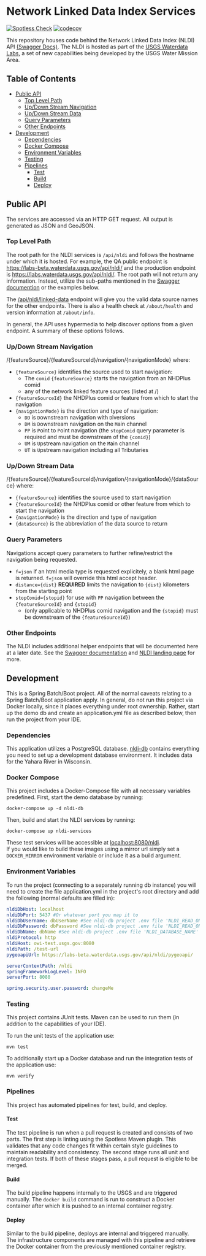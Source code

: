 # Network Linked Data Index Services

[![Spotless Check](https://github.com/internetofwater/nldi-services/actions/workflows/spotless.yml/badge.svg)](https://github.com/internetofwater/nldi-services/actions/workflows/spotless.yml)
[![codecov](https://codecov.io/gh/internetofwater/nldi-services/branch/master/graph/badge.svg)](https://codecov.io/gh/internetofwater/nldi-services)

This repository houses code behind the Network Linked Data Index (NLDI) API [(Swagger Docs)](https://labs.waterdata.usgs.gov/api/nldi/swagger-ui/index.html). The NLDI is hosted as part of the [USGS Waterdata Labs](https://labs.waterdata.usgs.gov/index.html), a set of new capabilities being developed by the USGS Water Mission Area.

## Table of Contents

- [Public API](#public-api)
  - [Top Level Path](#top-level-path)
  - [Up/Down Stream Navigation](#updown-stream-navigation)
  - [Up/Down Stream Data](#updown-stream-data)
  - [Query Parameters](#query-parameters)
  - [Other Endpoints](#other-endpoints)
- [Development](#development)
  - [Dependencies](#dependencies)
  - [Docker Compose](#docker-compose)
  - [Environment Variables](#environment-variables)
  - [Testing](#testing)
  - [Pipelines](#pipelines)
    - [Test](#test)
    - [Build](#build)
    - [Deploy](#deploy)

## Public API

The services are accessed via an HTTP GET request. All output is generated as JSON and GeoJSON.

### Top Level Path

The root path for the NLDI services is `/api/nldi` and follows the hostname under which it is hosted. For example, the QA public endpoint is <https://labs-beta.waterdata.usgs.gov/api/nldi/> and the production endpoint is <https://labs.waterdata.usgs.gov/api/nldi/>. The root path will not return any information. Instead, utilize the sub-paths mentioned in the [Swagger documention](https://labs.waterdata.usgs.gov/api/nldi/swagger-ui/index.html) or the examples below.

The [/api/nldi/linked-data](https://labs.waterdata.usgs.gov/api/nldi/linked-data/) endpoint will give you the valid data source names for the other endpoints. There is also a health check at `/about/health` and version information at `/about/info`.

In general, the API uses hypermedia to help discover options from a given endpoint. A summary of these options follows.

### Up/Down Stream Navigation

/{featureSource}/{featureSourceId}/navigation/{navigationMode} where:

- `{featureSource}` identifies the source used to start navigation:
  - The `comid` `{featureSource}` starts the navigation from an NHDPlus comid
  - any of the network linked feature sources (listed at /)
- `{featureSourceId}` the NHDPlus comid or feature from which to start the navigation
- `{navigationMode}` is the direction and type of navigation:
  - `DD` is `D`ownstream navigation with `D`iversions
  - `DM` is `D`ownstream navigation on the `M`ain channel
  - `PP` is `P`oint to `P`oint navigation (the `stopComid` query parameter is required and must be downstream of the `{comid}`)
  - `UM` is `U`pstream navigation on the `M`ain channel
  - `UT` is `U`pstream navigation including all `T`ributaries

### Up/Down Stream Data

/{featureSource}/{featureSourceId}/navigation/{navigationMode}/{dataSource} where:

- `{featureSource}` identifies the source used to start navigation
- `{featureSourceId}` the NHDPlus comid or other feature from which to start the navigation
- `{navigationMode}` is the direction and type of navigation
- `{dataSource}` is the abbreviation of the data source to return

### Query Parameters

Navigations accept query parameters to further refine/restrict the navigation being requested.

- `f=json` if an html media type is requested explicitely, a blank html page is returned. `f=json` will override this html accept header.
- `distance={dist}` **REQUIRED** limits the navigation to `{dist}` kilometers from the starting point
- `stopComid={stopid}` for use with `PP` navigation between the `{featureSourceId}` and `{stopid}`
  - (only applicable to NHDPlus comid navigation and the `{stopid}` must be downstream of the `{featureSourceId}`)

### Other Endpoints

The NLDI includes additional helper endpoints that will be documented here at a later date. See the [Swagger documentation](https://labs.waterdata.usgs.gov/api/nldi/swagger-ui/index.html) and [NLDI landing page](https://labs.waterdata.usgs.gov/about-nldi/index.html) for more.

## Development

This is a Spring Batch/Boot project.  All of the normal caveats relating to a Spring Batch/Boot application apply.
In general, do not run this project via Docker locally, since it places everything under root ownership.
Rather, start up the demo db and create an application.yml file as described below, then run the project from your IDE.

### Dependencies

This application utilizes a PostgreSQL database.
[nldi-db](https://github.com/internetofwater/nldi-db) contains everything you need to set up a development database environment. It includes data for the Yahara River in Wisconsin.

### Docker Compose

This project includes a Docker-Compose file with all necessary variables predefined.
First, start the demo database by running:

```shell
docker-compose up -d nldi-db
```

Then, build and start the NLDI services by running:

```shell
docker-compose up nldi-services
```

These test services will be accessible at <localhost:8080/nldi>. \
If you would like to build these images using a mirror url simply set a `DOCKER_MIRROR` environment variable or include
it as a build argument.

### Environment Variables

To run the project (connecting to a separately running db instance) you will need to create the file application.yml in the project's root directory and add the following (normal defaults are filled in):

```yaml
nldiDbHost: localhost
nldiDbPort: 5437 #Or whatever port you map it to
nldiDbUsername: dbUserName #See nldi-db project .env file 'NLDI_READ_ONLY_USERNAME'
nldiDbPassword: dbPassword #See nldi-db project .env file 'NLDI_READ_ONLY_PASSWORD'
nldiDbName: dbName #See nldi-db project .env file 'NLDI_DATABASE_NAME'
nldiProtocol: http
nldiHost: owi-test.usgs.gov:8080
nldiPath: /test-url
pygeoapiUrl: https://labs-beta.waterdata.usgs.gov/api/nldi/pygeoapi/

serverContextPath: /nldi
springFrameworkLogLevel: INFO
serverPort: 8080

spring.security.user.password: changeMe
```

### Testing

This project contains JUnit tests. Maven can be used to run them (in addition to the capabilities of your IDE).

To run the unit tests of the application use:

```shell
mvn test
```

To additionally start up a Docker database and run the integration tests of the application use:

```shell
mvn verify
```

### Pipelines

This project has automated pipelines for test, build, and deploy.

#### Test

The test pipeline is run when a pull request is created and consists of two parts. The first step is linting using the Spotless Maven plugin. This validates that any code changes fit within certain style guidelines to maintain readability and consistency. The second stage runs all unit and integration tests. If both of these stages pass, a pull request is eligible to be merged.

#### Build

The build pipeline happens internally to the USGS and are triggered manually. The `docker build` command is run to construct a Docker container after which it is pushed to an internal container registry.

#### Deploy

Similar to the build pipeline, deploys are internal and triggered manually. The infrastructure components are managed with this pipeline and retrieve the Docker container from the previously mentioned container registry.

